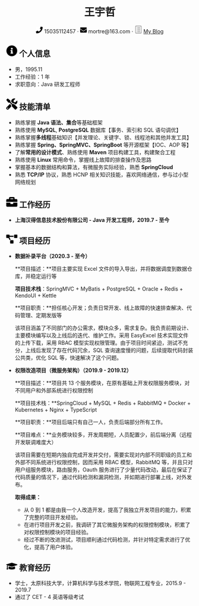  <center>
     <h1>王宇哲</h1>
     <div>
         <span>
             <img src="assets/phone-solid.svg" width="18px">
             15035112457
         </span>
         ·
         <span>
             <img src="assets/envelope-solid.svg" width="18px">
             mortre@163.com
         </span>
         ·
         <span>
             <img src="assets/note.svg" width="20px">
             <a href="https://sctwang.github.io/docsify/">My Blog</a>
         </span>
     </div>
 </center>

 ## <img src="assets/info-circle-solid.svg" width="30px"> 个人信息 

 - 男，1995.11
- 工作经验：1 年
 - 求职意向：Java 研发工程师

## <img src="assets/tools-solid.svg" width="30px"> 技能清单

- 熟练掌握 **Java 语法、集合**等基础框架
- 熟练使用 **MySQL**, **PostgreSQL** 数据库【事务、索引和 SQL 语句调优】
- 熟练掌握**多线程**基础知识【并发理论、关键字、锁、线程池和其他并发工具】
- 熟练掌握  **Spring、SpringMVC、SpringBoot** 等开源框架【IOC、AOP 等】
- 了解**常用的设计模式**、熟练使用 **Maven** 项目构建工具，构建聚合工程
- 熟练使用 **Linux** 常用命令，掌握线上故障的排查操作及思路
- 掌握基本的数据结构和算法，有微服务实际经验，熟悉 **SpringCloud** 
- 熟悉 **TCP/IP** 协议，熟悉 HCNP 相关知识技能，喜欢网络通信，参与过小型网络规划

## <img src="assets/briefcase-solid.svg" width="30px"> 工作经历

- **上海汉得信息技术股份有限公司 - Java 开发工程师，2019.7 - 至今**

## <img src="assets/project-diagram-solid.svg" width="30px"> 项目经历

- **数据补录平台（2020.3 - 至今）**

  **项目描述：**项目主要实现 Excel 文件的导入导出，并将数据调度到数据仓库，并稳定运行等

  **项目技术栈**：SpringMVC + MyBatis + PostgreSQL + Oracle + Redis + KendoUI + Kettle
  
  **项目职责：**担任核心开发；负责日常开发、线上故障的快速排查解决、代码管理、定期发版等
  
  该项目涵盖了不同部门的办公需求，模块众多，需求复杂。我负责前期设计、主要模块编写以及上线后的迭代、维护工作。采用 EasyExcel 技术实现文件的上传下载，采用 RBAC 模型实现权限管理。由于项目时间紧迫，测试不充分，上线后发现了存在代码冗余，SQL 查询速度慢的问题，后续提取代码封装公共类，优化 SQL 等，快速解决了这个问题。
  
- **权限改造项目（微服务架构）（2019.9 - 2019.12）**

  **项目描述：**项目共 13 个服务模块，在原有基础上开发权限服务模块，对不同用户和外部系统进行权限控制

  **项目技术栈：**SpringCloud + MySQL + Redis + RabbitMQ + Docker + Kubernetes + Nginx + TypeScript

  **项目职责：**项目后端只有自己一人，负责后端部分所有工作。

  **项目难点：**业务模块较多，开发周期短，人员配置少，前后端分离（远程开发联调难度大）

  该项目需要在短期内独自完成开发并交付，需要实现对内部不同职级的员工和外部不同系统进行权限控制，因而采用 RBAC 模型，RabbitMQ 等，并且只对用户组服务模块，路由服务，Oauth 服务进行了少量代码改动，最后在保证了代码质量的情况下，通过代码检测和漏洞检测，并如期进行部署上线，对外发布。

  **取得成果：**
  
  - 从 0 到 1 都是由我一个人改造开发，提高了我独立开发项目的能力，积累了完整的项目开发经验。
  - 在进行项目开发之前，我调研了其它微服务架构的权限控制模块，积累了对权限控制模块的项目经验。
  - 经过不断的改进测试，项目顺利通过代码检测，并针对特定需求进行了优化，提高了用户体验。


## <img src="assets/graduation-cap-solid.svg" width="30px"> 教育经历

- 学士，太原科技大学，计算机科学与技术学院，物联网工程专业，2015.9 - 2019.7
- 通过了 CET - 4 英语等级考试